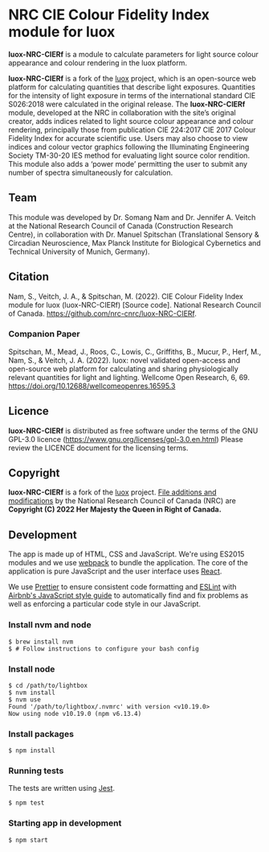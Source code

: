 # NRC CIE Colour Fidelity Index module for luox

**luox-NRC-CIERf** is a module to calculate parameters for light source colour appearance and colour rendering in the luox platform.

**luox-NRC-CIERf** is a fork of the [luox](https://github.com/luox-app/luox/) project, which is an open-source web platform for calculating quantities that describe light exposures. Quantities for the intensity of light exposure in terms of the international standard CIE S026:2018 were calculated in the original release. The **luox-NRC-CIERf** module, developed at the NRC in collaboration with the site’s original creator, adds indices related to light source colour appearance and colour rendering, principally those from publication CIE 224:2017 CIE 2017 Colour Fidelity Index for accurate scientific use. Users may also choose to view indices and colour vector graphics following the Illuminating Engineering Society TM-30-20 IES method for evaluating light source color rendition. This module also adds a ‘power mode’ permitting the user to submit any number of spectra simultaneously for calculation.

## Team

This module was developed by Dr. Somang Nam and Dr. Jennifer A. Veitch at the National Research Council of Canada (Construction Research Centre), in collaboration with Dr. Manuel Spitschan (Translational Sensory & Circadian Neuroscience, Max Planck Institute for Biological Cybernetics and Technical University of Munich, Germany).

## Citation

Nam, S., Veitch, J. A., & Spitschan, M. (2022). CIE Colour Fidelity Index module for luox (luox-NRC-CIERf) [Source code]. National Research Council of Canada. https://github.com/nrc-cnrc/luox-NRC-CIERf.

### Companion Paper

Spitschan, M., Mead, J., Roos, C., Lowis, C., Griffiths, B., Mucur, P., Herf, M., Nam, S., & Veitch, J. A. (2022). luox: novel validated open-access and open-source web platform for calculating and sharing physiologically relevant quantities for light and lighting. Wellcome Open Research, 6, 69. https://doi.org/10.12688/wellcomeopenres.16595.3

## Licence

**luox-NRC-CIERf** is distributed as free software under the terms of the GNU GPL-3.0 licence (https://www.gnu.org/licenses/gpl-3.0.en.html) Please review the LICENCE document for the licensing terms.

## Copyright

**luox-NRC-CIERf** is a fork of the [luox](https://github.com/luox-app/luox/) project. [File additions and modifications](COPYRIGHT-NRC.md) by the National Research Council of Canada (NRC) are **Copyright (C) 2022 Her Majesty the Queen in Right of Canada.**

## Development

The app is made up of HTML, CSS and JavaScript. We're using ES2015 modules and we use [webpack](https://webpack.js.org) to bundle the application. The core of the application is pure JavaScript and the user interface uses [React](https://reactjs.org).

We use [Prettier](https://prettier.io) to ensure consistent code formatting and [ESLint](https://eslint.org) with [Airbnb's JavaScript style guide](https://github.com/airbnb/javascript) to automatically find and fix problems as well as enforcing a particular code style in our JavaScript.

### Install nvm and node

```
$ brew install nvm
$ # Follow instructions to configure your bash config
```

### Install node

```
$ cd /path/to/lightbox
$ nvm install
$ nvm use
Found '/path/to/lightbox/.nvmrc' with version <v10.19.0>
Now using node v10.19.0 (npm v6.13.4)
```

### Install packages

```
$ npm install
```

### Running tests

The tests are written using [Jest](https://jestjs.io).

```
$ npm test
```

### Starting app in development

```
$ npm start
```
